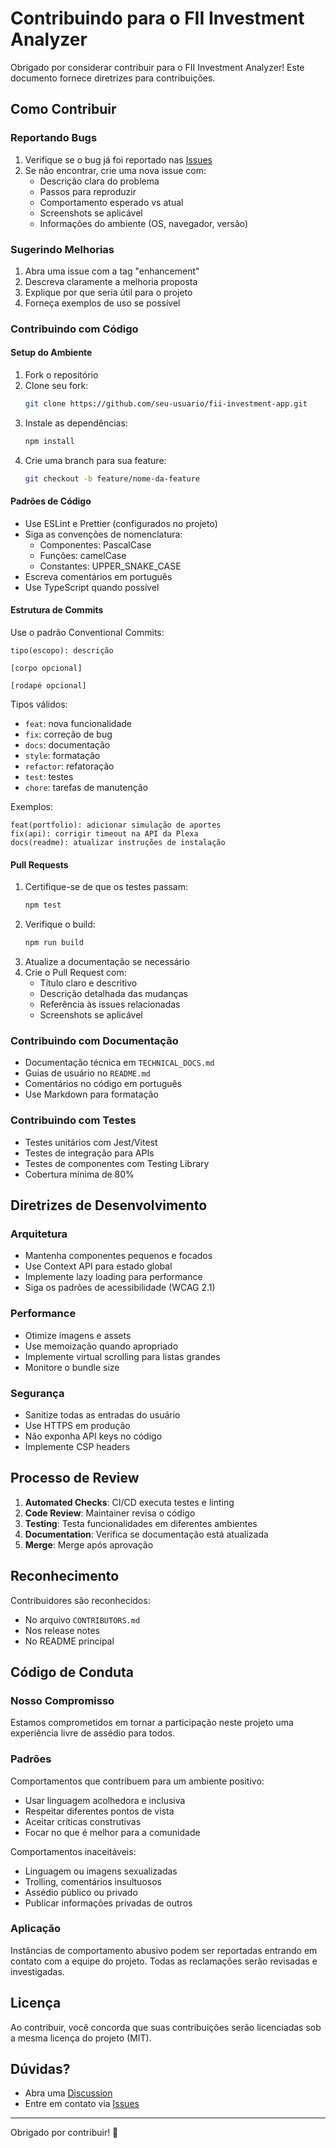 # Contribuindo para o FII Investment Analyzer

Obrigado por considerar contribuir para o FII Investment Analyzer! Este documento fornece diretrizes para contribuições.

## Como Contribuir

### Reportando Bugs

1. Verifique se o bug já foi reportado nas [Issues](https://github.com/seu-usuario/fii-investment-app/issues)
2. Se não encontrar, crie uma nova issue com:
   - Descrição clara do problema
   - Passos para reproduzir
   - Comportamento esperado vs atual
   - Screenshots se aplicável
   - Informações do ambiente (OS, navegador, versão)

### Sugerindo Melhorias

1. Abra uma issue com a tag "enhancement"
2. Descreva claramente a melhoria proposta
3. Explique por que seria útil para o projeto
4. Forneça exemplos de uso se possível

### Contribuindo com Código

#### Setup do Ambiente

1. Fork o repositório
2. Clone seu fork:
   ```bash
   git clone https://github.com/seu-usuario/fii-investment-app.git
   ```
3. Instale as dependências:
   ```bash
   npm install
   ```
4. Crie uma branch para sua feature:
   ```bash
   git checkout -b feature/nome-da-feature
   ```

#### Padrões de Código

- Use ESLint e Prettier (configurados no projeto)
- Siga as convenções de nomenclatura:
  - Componentes: PascalCase
  - Funções: camelCase
  - Constantes: UPPER_SNAKE_CASE
- Escreva comentários em português
- Use TypeScript quando possível

#### Estrutura de Commits

Use o padrão Conventional Commits:

```
tipo(escopo): descrição

[corpo opcional]

[rodapé opcional]
```

Tipos válidos:
- `feat`: nova funcionalidade
- `fix`: correção de bug
- `docs`: documentação
- `style`: formatação
- `refactor`: refatoração
- `test`: testes
- `chore`: tarefas de manutenção

Exemplos:
```
feat(portfolio): adicionar simulação de aportes
fix(api): corrigir timeout na API da Plexa
docs(readme): atualizar instruções de instalação
```

#### Pull Requests

1. Certifique-se de que os testes passam:
   ```bash
   npm test
   ```
2. Verifique o build:
   ```bash
   npm run build
   ```
3. Atualize a documentação se necessário
4. Crie o Pull Request com:
   - Título claro e descritivo
   - Descrição detalhada das mudanças
   - Referência às issues relacionadas
   - Screenshots se aplicável

### Contribuindo com Documentação

- Documentação técnica em `TECHNICAL_DOCS.md`
- Guias de usuário no `README.md`
- Comentários no código em português
- Use Markdown para formatação

### Contribuindo com Testes

- Testes unitários com Jest/Vitest
- Testes de integração para APIs
- Testes de componentes com Testing Library
- Cobertura mínima de 80%

## Diretrizes de Desenvolvimento

### Arquitetura

- Mantenha componentes pequenos e focados
- Use Context API para estado global
- Implemente lazy loading para performance
- Siga os padrões de acessibilidade (WCAG 2.1)

### Performance

- Otimize imagens e assets
- Use memoização quando apropriado
- Implemente virtual scrolling para listas grandes
- Monitore o bundle size

### Segurança

- Sanitize todas as entradas do usuário
- Use HTTPS em produção
- Não exponha API keys no código
- Implemente CSP headers

## Processo de Review

1. **Automated Checks**: CI/CD executa testes e linting
2. **Code Review**: Maintainer revisa o código
3. **Testing**: Testa funcionalidades em diferentes ambientes
4. **Documentation**: Verifica se documentação está atualizada
5. **Merge**: Merge após aprovação

## Reconhecimento

Contribuidores são reconhecidos:
- No arquivo `CONTRIBUTORS.md`
- Nos release notes
- No README principal

## Código de Conduta

### Nosso Compromisso

Estamos comprometidos em tornar a participação neste projeto uma experiência livre de assédio para todos.

### Padrões

Comportamentos que contribuem para um ambiente positivo:
- Usar linguagem acolhedora e inclusiva
- Respeitar diferentes pontos de vista
- Aceitar críticas construtivas
- Focar no que é melhor para a comunidade

Comportamentos inaceitáveis:
- Linguagem ou imagens sexualizadas
- Trolling, comentários insultuosos
- Assédio público ou privado
- Publicar informações privadas de outros

### Aplicação

Instâncias de comportamento abusivo podem ser reportadas entrando em contato com a equipe do projeto. Todas as reclamações serão revisadas e investigadas.

## Licença

Ao contribuir, você concorda que suas contribuições serão licenciadas sob a mesma licença do projeto (MIT).

## Dúvidas?

- Abra uma [Discussion](https://github.com/seu-usuario/fii-investment-app/discussions)
- Entre em contato via [Issues](https://github.com/seu-usuario/fii-investment-app/issues)

---

Obrigado por contribuir! 🚀

